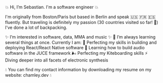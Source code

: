 💥  Hi, I’m Sebastian. I'm a software engineer 💥 

I'm originally from Boston/Paris but based in Berlin and speak 🇺🇸 🇫🇷 🇪🇸 fluently. But traveling is definitely my passion (30 countries visited so far! 🥳) 
I've done a lot of backpacking.

✨ I’m interested in software, data, MMA and music ✨
🌱 I’m always learning several things at once. Currently I am:
          🍎 Perfecting my skills in building and deploying React/React Native software
          🖤 Learning how to build audio software in the JUCE framework
          🌬 Perfecting my Kiteboarding skills
          ⚡️ Diving deeper into all facets of electronic synthesis

💧 You can find my contact information by downloading my resume on my website: chamley.dev 💧

